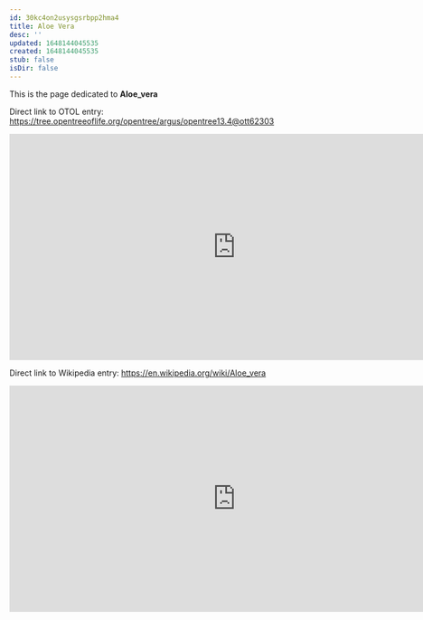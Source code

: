 ```yaml
---
id: 30kc4on2usysgsrbpp2hma4
title: Aloe Vera
desc: ''
updated: 1648144045535
created: 1648144045535
stub: false
isDir: false
---
```

This is the page dedicated to **Aloe_vera**


Direct link to OTOL entry: https://tree.opentreeoflife.org/opentree/argus/opentree13.4@ott62303



<html>
    <body>
    <iframe src="https://tree.opentreeoflife.org/opentree/argus/opentree13.4@ott62303"
    width="800" height="400" frameborder="0" allowfullscreen> </iframe>
    </body>
</html>
    


Direct link to Wikipedia entry: https://en.wikipedia.org/wiki/Aloe_vera



<html>
    <body>
    <iframe src="https://en.wikipedia.org/wiki/Aloe_vera"
    width="800" height="400" frameborder="0" allowfullscreen> </iframe>
    </body>
</html>
    
